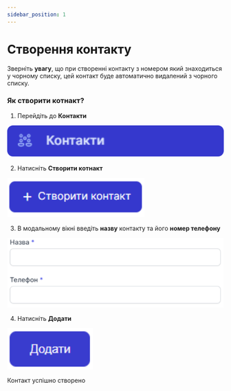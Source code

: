 ```yaml
---
sidebar_position: 1
---
```


# Створення контакту

Зверніть **увагу**, що при створенні контакту з номером який знаходиться у чорному списку, цей контакт буде автоматично видалений з чорного списку.

### Як створити котнакт?

1. Перейдіть до **Контакти**

![](../img/contacts/side-bar-contacts-tab.svg)

2. Натисніть **Створити котнакт**

![](../img/contacts/create-contact-button.svg)

3. В модальному вікні введіть **назву** контакту та його **номер телефону**

![](../img/contacts/contact-name-and-phone-inputs.svg)

4. Натисніть **Додати**

![](../img/contacts/add-button.svg)

Контакт успішно створено
